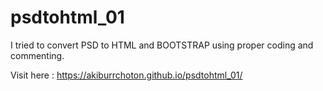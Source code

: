 # psdtohtml_01
I tried to convert PSD to HTML and BOOTSTRAP using proper coding and commenting. 

Visit here : https://akiburrchoton.github.io/psdtohtml_01/
